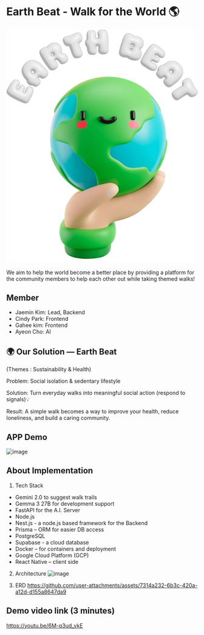 # Earth Beat - Walk for the World 🌎

![Logo](./assets/images/earth-beat-logo.png)

We aim to help the world become a better place by providing a platform for the community members to help each other out while taking themed walks!

## Member
- Jaemin Kim: Lead, Backend
- Cindy Park: Frontend
- Gahee kim: Frontend
- Ayeon Cho: AI


## 🌍 Our Solution — Earth Beat
(Themes : Sustainability & Health)

Problem: Social isolation & sedentary lifestyle

Solution: Turn everyday walks into meaningful social action (respond to signals)💡

Result: A simple walk becomes a way to improve your health, reduce loneliness, and build a caring community.



## APP Demo
![image](https://github.com/user-attachments/assets/c716a61d-d3a7-480e-a08f-3c366137f182)

## About Implementation
1. Tech Stack
- Gemini 2.0 to suggest walk trails
- Gemma 3 27B for development support
- FastAPI for the A.I. Server
- Node.js
- Nest.js - a node.js based framework for the Backend
- Prisma – ORM for easier DB access
- PostgreSQL 
- Supabase - a cloud database 
- Docker – for containers and deployment
- Google Cloud Platform (GCP) 
- React Native – client side

2. Architecture
![image](https://github.com/user-attachments/assets/2b2593f0-7ab9-4307-8fa5-353f9fda83db)


3. ERD
https://github.com/user-attachments/assets/7314a232-6b3c-420a-a12d-d155a8647da9

## Demo video link (3 minutes) 
https://youtu.be/6M-q3ud_vkE 


